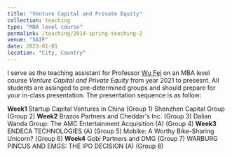 ```yaml
---
title: "Venture Capital and Private Equity"
collection: teaching
type: "MBA level course"
permalink: /teaching/2014-spring-teaching-2
venue: "SAIF"
date: 2023-01-01
location: "City, Country"
---
```


I serve as the teaching assistant for Professor [Wu Fei](https://en.saif.sjtu.edu.cn/faculty-research/wu-fei) on an MBA level course _Venture Capital and Private Equity_ from year 2021 to presesnt.
All students are assinged to pre-determined groups and should prepare for your in-class presentation. The presentation sequence is as follow: 

**Week1**
    Startup Capital Ventures in China (Group 1)
    Shenzhen Capital Group (Group 2)
**Week2**
    Brazos Partners and Cheddar's Inc. (Group 3)
    Dalian Wanda Group: The AMC Entertainment Acquisition (A) (Group 4)
**Week3**
    ENDECA TECHNOLOGIES (A) (Group 5)
    Mobike: A Worthy Bike-Sharing Unicorn? (Group 6)
**Week4**
    Gobi Partners and DMG (Group 7)
    WARBURG PINCUS AND EMGS: THE IPO DECISION (A) (Group 8)
